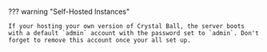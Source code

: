 ??? warning "Self-Hosted Instances"

    If your hosting your own version of Crystal Ball, the server boots with a default `admin` account with the password set to `admin`. Don't forget to remove this account once your all set up.